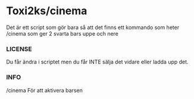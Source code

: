 # Toxi2ks/cinema
Det är ett script som gör bara så att det finns ett kommando som heter /cinema som ger 2 svarta bars uppe och nere

### LICENSE
Du får ändra i scriptet men du får INTE sälja det vidare eller ladda upp det.
### INFO
/cinema För att aktivera barsen
